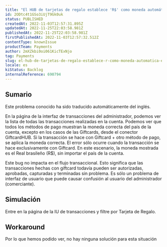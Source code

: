 ```yaml
---
title: "El HUB de tarjetas de regalo establece 'R$' como moneda automática en la interfaz de usuario"
id: 2ODtc4t1GSo3iUjT9Gk0uk
status: PUBLISHED
createdAt: 2022-11-03T12:57:31.895Z
updatedAt: 2022-11-25T22:03:58.981Z
publishedAt: 2022-11-25T22:03:58.981Z
firstPublishedAt: 2022-11-03T12:57:32.512Z
contentType: knownIssue
productTeam: Payments
author: 2mXZkbi0oi061KicTExNjo
tag: Payments
slug: el-hub-de-tarjetas-de-regalo-establece-r-como-moneda-automatica-en-la-interfaz-de-usuario
locale: es
kiStatus: Backlog
internalReference: 690794
---
```


## Sumario

<div class="alert alert-info">
  <p>Este problema conocido ha sido traducido automáticamente del inglés.</p>
</div>



En la página de la interfaz de transacciones del administrador, podemos ver la lista de todas las transacciones realizadas en la cuenta. Podemos ver que todos los métodos de pago muestran la moneda correcta del país de la cuenta, excepto en los casos de las Giftcards, desde el conector GiftcardHUB. Si la transacción se hace con Giftcard + otro método de pago, se aplica la moneda correcta. El error sólo ocurre cuando la transacción se hace exclusivamente con Giftcard. En este escenario, la moneda mostrada es el Real brasileño (R$), sin importar el país de la cuenta.

Este bug no impacta en el flujo transaccional. Esto significa que las transacciones hechas con giftcard todavía pueden ser autorizadas, aprobadas, capturadas y terminadas sin problema. Es sólo un problema de interfaz de usuario que puede causar confusión al usuario del administrador (comerciante).



## Simulación



Entre en la página de la IU de transacciones y filtre por Tarjeta de Regalo.



## Workaround





Por lo que hemos podido ver, no hay ninguna solución para esta situación

